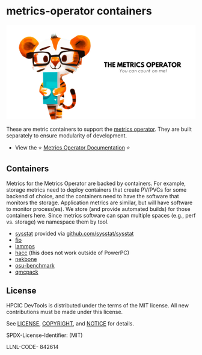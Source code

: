 # metrics-operator containers

![img/metrics-operator-banner.png](img/metrics-operator-banner.png)

These are metric containers to support the [metrics operator](https://github.com/converged-computing/metrics-operator). They are built separately to ensure modularity of
development.

 - View the ⭐️ [Metrics Operator Documentation](https://converged-computing.github.io/metrics-operator/) ⭐️

## Containers

Metrics for the Metrics Operator are backed by containers. For example, storage metrics need to deploy containers that create PV/PVCs for some backend of choice, and the containers need to have the software that monitors the storage. Application metrics are similar, but will have software to monitor process(es). We store (and provide automated builds) for those containers here. Since metrics software can span multiple spaces (e.g., perf vs. storage) we namespace
them by tool.

 - [sysstat](sysstat) provided via [github.com/sysstat/sysstat](https://github.com/sysstat/sysstat)
 - [fio](fio)
 - [lammps](lammps)
 - [hacc](hacc) (this does not work outside of PowerPC)
 - [nekbone](nekbone)
 - [osu-benchmark](osu-benchmark)
 - [qmcpack](qmcpack)

## License

HPCIC DevTools is distributed under the terms of the MIT license.
All new contributions must be made under this license.

See [LICENSE](https://github.com/converged-computing/cloud-select/blob/main/LICENSE),
[COPYRIGHT](https://github.com/converged-computing/cloud-select/blob/main/COPYRIGHT), and
[NOTICE](https://github.com/converged-computing/cloud-select/blob/main/NOTICE) for details.

SPDX-License-Identifier: (MIT)

LLNL-CODE- 842614
